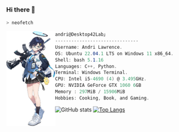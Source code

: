 ### Hi there 👋


```zsh
> neofetch
```

<img align="left" src="img/chihiro.png" width="130px"/> 

```csharp
andri@Desktop42Lab」
-------------------------------
Username: Andri Lawrence.
OS: Ubuntu 22.04.1 LTS on Windows 11 x86_64.
Shell: bash 5.1.16
Languages: C++, Python.
Terminal: Windows Terminal.
CPU: Intel i5-4690 (4) @ 3.495GHz.
GPU: NVIDIA GeForce GTX 1060 6GB
Memory : 297MiB / 15906MiB
Hobbies: Cooking, Book, and Gaming.

```
![GitHub stats](https://github-readme-stats.vercel.app/api?username=andri-jpg&show_icons=true&theme=radical)
[![Top Langs](https://github-readme-stats.vercel.app/api/top-langs/?username=andri-jpg&layout=compact&theme=radical)](https://github.com/anuraghazra/github-readme-stats)
